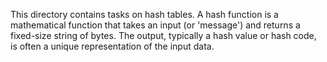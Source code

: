 This directory contains tasks on hash tables. A hash function is a mathematical function that takes an input (or 'message') and returns a fixed-size string of bytes. The output, typically a hash value or hash code, is often a unique representation of the input data.
